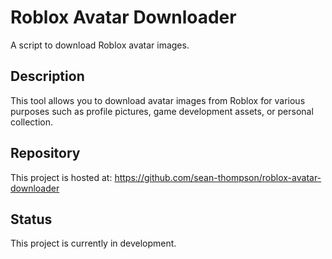 # Roblox Avatar Downloader

A script to download Roblox avatar images.

## Description

This tool allows you to download avatar images from Roblox for various purposes such as profile pictures, game development assets, or personal collection.

## Repository

This project is hosted at: https://github.com/sean-thompson/roblox-avatar-downloader

## Status

This project is currently in development.